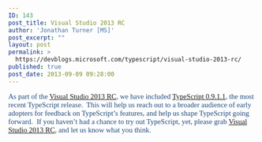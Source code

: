 ```yaml
---
ID: 143
post_title: Visual Studio 2013 RC
author: 'Jonathan Turner [MS]'
post_excerpt: ""
layout: post
permalink: >
  https://devblogs.microsoft.com/typescript/visual-studio-2013-rc/
published: true
post_date: 2013-09-09 09:28:00
---
```

<span style="color: #1f497d;font-family: 'Calibri','sans-serif';font-size: 11pt">As part of the <a href="http://blogs.msdn.com/b/somasegar/">Visual Studio 2013 RC</a>, we have included <a href="http://blogs.msdn.com/b/typescript/archive/2013/08/21/announcing-typescript-0-9-1-1.aspx">TypeScript 0.9.1.1</a>, the most recent TypeScript release.  This will help us reach out to a broader audience of early adopters for feedback on TypeScript’s features, and help us shape TypeScript going forward.  If you haven’t had a chance to try out TypeScript, yet, please grab <a href="http://go.microsoft.com/fwlink/?LinkId=306566">Visual Studio 2013 RC</a>, and let us know what you think.</span>